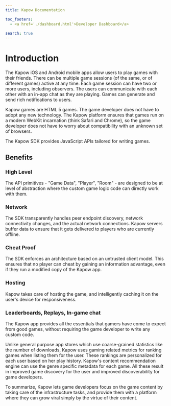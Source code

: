 ```yaml
---
title: Kapow Documentation

toc_footers:
  - <a href='./dashboard.html'>Developer Dashboard</a>

search: true
---
```


# Introduction

The Kapow iOS and Android mobile apps allow users to play games with their friends. There can be multiple game sessions (of the same, or of different games) active at any time. Each game session can have two or more users, including observers. The users can communicate with each other with an in-app chat as they are playing. Games can generate and send rich notifications to users.

Kapow games are HTML 5 games. The game developer does not have to adopt any new technology. The Kapow platform ensures that games run on a modern WebKit incarnation (think Safari and Chrome), so the game developer does not have to worry about compatibility with an unknown set of browsers.

The Kapow SDK provides JavaScript APIs tailored for writing games.

## Benefits

### High Level
The API primitives - "Game Data", "Player", "Room" - are designed to be at level of abstraction where the custom game logic code can directly work with them.
### Network
The SDK transparently handles peer endpoint discovery, network connectivity changes, and the actual network connections. Kapow servers buffer data to ensure that it gets delivered to players who are currently offline.
### Cheat Proof
The SDK enforces an architecture based on an untrusted client model. This ensures that no player can cheat by gaining an information advantage, even if they run a modified copy of the Kapow app.
### Hosting
Kapow takes care of hosting the game, and intelligently caching it on the user's device for responsiveness.
### Leaderboards, Replays, In-game chat
The Kapow app provides all the essentials that gamers have come to expect from good games, without requiring the game developer to write any custom code.

Unlike general purpose app stores which use coarse-grained statistics like the number of downloads, Kapow uses gaming related metrics for ranking games when listing them for the user. These rankings are personalized for each user based on her play history. Kapow's content recommendation engine can use the genre specific metadata for each game. All these result in improved game discovery for the user and improved discoverability for game developers.

To summarize, Kapow lets game developers focus on the game content by taking care of the infrastructure tasks, and provide them with a platform where they can grow viral simply by the virtue of their content.
